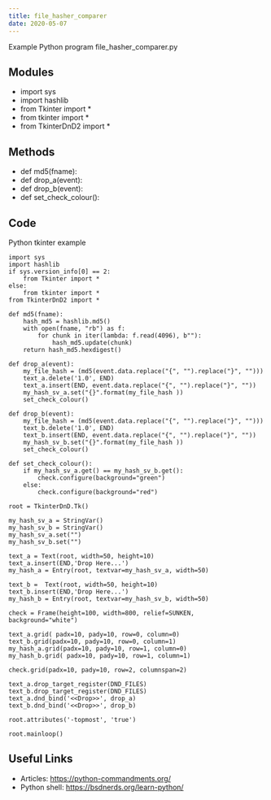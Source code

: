 ```yaml
---
title: file_hasher_comparer
date: 2020-05-07
---
```

Example Python program file_hasher_comparer.py

## Modules

* import sys
* import hashlib
* from Tkinter import *
* from tkinter import *
* from TkinterDnD2 import *

## Methods

* def md5(fname):
* def drop_a(event):
* def drop_b(event):
* def set_check_colour():

## Code

Python tkinter example

    import sys
    import hashlib
    if sys.version_info[0] == 2:
        from Tkinter import *
    else:
        from tkinter import *
    from TkinterDnD2 import *
    
    def md5(fname):
        hash_md5 = hashlib.md5()
        with open(fname, "rb") as f:
            for chunk in iter(lambda: f.read(4096), b""):
                hash_md5.update(chunk)
        return hash_md5.hexdigest()
    
    def drop_a(event):
        my_file_hash = (md5(event.data.replace("{", "").replace("}", "")))
        text_a.delete('1.0', END)
        text_a.insert(END, event.data.replace("{", "").replace("}", ""))
        my_hash_sv_a.set("{}".format(my_file_hash ))
        set_check_colour()
    
    def drop_b(event):
        my_file_hash = (md5(event.data.replace("{", "").replace("}", "")))
        text_b.delete('1.0', END)
        text_b.insert(END, event.data.replace("{", "").replace("}", ""))
        my_hash_sv_b.set("{}".format(my_file_hash ))
        set_check_colour()
    
    def set_check_colour():
        if my_hash_sv_a.get() == my_hash_sv_b.get():
            check.configure(background="green")
        else:
            check.configure(background="red")
    
    root = TkinterDnD.Tk()
    
    my_hash_sv_a = StringVar()
    my_hash_sv_b = StringVar()
    my_hash_sv_a.set("")
    my_hash_sv_b.set("")
    
    text_a = Text(root, width=50, height=10)
    text_a.insert(END,'Drop Here...')
    my_hash_a = Entry(root, textvar=my_hash_sv_a, width=50)
    
    text_b =  Text(root, width=50, height=10)
    text_b.insert(END,'Drop Here...')
    my_hash_b = Entry(root, textvar=my_hash_sv_b, width=50)
    
    check = Frame(height=100, width=800, relief=SUNKEN, background="white")
    
    text_a.grid( padx=10, pady=10, row=0, column=0)
    text_b.grid(padx=10, pady=10, row=0, column=1)
    my_hash_a.grid(padx=10, pady=10, row=1, column=0)
    my_hash_b.grid( padx=10, pady=10, row=1, column=1)
    
    check.grid(padx=10, pady=10, row=2, columnspan=2)
    
    text_a.drop_target_register(DND_FILES)
    text_b.drop_target_register(DND_FILES)
    text_a.dnd_bind('<<Drop>>', drop_a)
    text_b.dnd_bind('<<Drop>>', drop_b)
    
    root.attributes('-topmost', 'true')
    
    root.mainloop()

## Useful Links

- Articles: https://python-commandments.org/
- Python shell: https://bsdnerds.org/learn-python/

